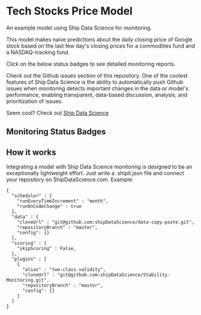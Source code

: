 Tech Stocks Price Model
==============

An example model using Ship Data Science for monitoring.

This model makes naive predictions
about the daily closing price of Google stock based on 
the last few day's closing prices for a commodities fund
and a NASDAQ-tracking fund.

Click on the below status badges to see detailed monitoring reports.

Check out the Github issues section of this repository.
 One of the coolest features of Ship Data Science is the ability to automatically push Github issues 
when monitoring detects important changes in the data or model's performance, enabling transparent, data-based
discussion, analysis, and prioritization of issues.

Seem cool? Check out [Ship Data Science](http://www.shipdatascience.com) 

Monitoring Status Badges
--------------------

How it works
-----------
Integrating a model with Ship Data Science monitoring is designed to be an exceptionally lightweight effort. Just write a .shipit.json file and connect your repository on ShipDataScience.com. Example:
```
{
  "scheduler" : {
    "runEveryTimeIncrement" : "month",
    "runOnCodeChange" : true
  },
  "data" : {
    "cloneUrl" : "git@github.com:shipDataScience/data-copy-paste.git",
    "repositoryBranch" : "master",
    "config": {}
  },
  "scoring" : {
    "skipScoring" : False,
  },
  "plugins" : [
    {
      "alias" : "two-class validity",
      "cloneUrl" : "git@github.com:shipDataScience/Stability-Monitoring.git",
      "repositoryBranch" : "master",
      "config": {}
    }
  ]
}
```


